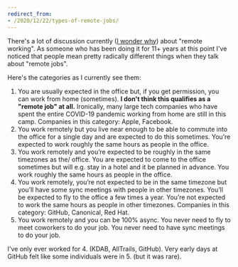 ```yaml
---
redirect_from:
- /2020/12/22/types-of-remote-jobs/
---
```

There's a lot of discussion currently ([I wonder why](https://en.wikipedia.org/wiki/COVID-19_pandemic)) about "remote working". As someone who has been doing it for 11+ years at this point I've noticed that people mean pretty radically different things when they talk about "remote jobs".

Here's the categories as I currently see them:

1. You are usually expected in the office but, if you get permission, you can work from home (sometimes). **I don't think this qualifies as a "remote job" at all.** Ironically, many large tech companies who have spent the entire COVID-19 pandemic working from home are still in this camp. Companies in this category: Apple, Facebook.
2. You work remotely but you live near enough to be able to commute into the office for a single day and are expected to do this sometimes. You’re expected to work roughly the same hours as people in the office.
3. You work remotely and you’re expected to be roughly in the same timezones as the/ office. You are expected to come to the office sometimes but will e.g. stay in a hotel and it be planned in advance. You work roughly the same hours as people in the office.
4. You work remotely, you’re not expected to be in the same timezone but you’ll have some sync meetings with people in other timezones. You’ll be expected to fly to the office a few times a year. You’re not expected to work the same hours as people in other timezones. Companies in this category: GitHub, Canonical, Red Hat.
5. You work remotely and you can be 100% async. You never need to fly to meet coworkers to do your job. You never need to have sync meetings to do your job.

I've only ever worked for 4. (KDAB, AllTrails, GitHub). Very early days at GitHub felt like some individuals were in 5. (but it was rare).
